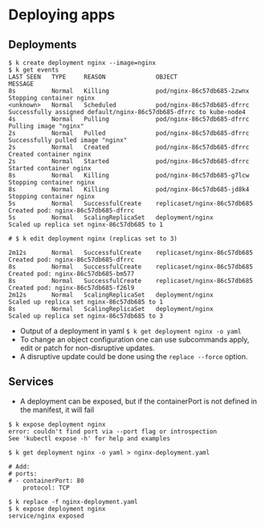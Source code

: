 # Deploying apps


## Deployments
```
$ k create deployment nginx --image=nginx
$ k get events
LAST SEEN   TYPE     REASON              OBJECT                        MESSAGE
8s          Normal   Killing             pod/nginx-86c57db685-2zwnx    Stopping container nginx
<unknown>   Normal   Scheduled           pod/nginx-86c57db685-dfrrc    Successfully assigned default/nginx-86c57db685-dfrrc to kube-node4
4s          Normal   Pulling             pod/nginx-86c57db685-dfrrc    Pulling image "nginx"
2s          Normal   Pulled              pod/nginx-86c57db685-dfrrc    Successfully pulled image "nginx"
2s          Normal   Created             pod/nginx-86c57db685-dfrrc    Created container nginx
2s          Normal   Started             pod/nginx-86c57db685-dfrrc    Started container nginx
8s          Normal   Killing             pod/nginx-86c57db685-g7lcw    Stopping container nginx
8s          Normal   Killing             pod/nginx-86c57db685-jd8k4    Stopping container nginx
5s          Normal   SuccessfulCreate    replicaset/nginx-86c57db685   Created pod: nginx-86c57db685-dfrrc
5s          Normal   ScalingReplicaSet   deployment/nginx              Scaled up replica set nginx-86c57db685 to 1

# $ k edit deployment nginx (replicas set to 3)

2m12s       Normal   SuccessfulCreate    replicaset/nginx-86c57db685   Created pod: nginx-86c57db685-dfrrc
8s          Normal   SuccessfulCreate    replicaset/nginx-86c57db685   Created pod: nginx-86c57db685-bm577
8s          Normal   SuccessfulCreate    replicaset/nginx-86c57db685   Created pod: nginx-86c57db685-f26l9
2m12s       Normal   ScalingReplicaSet   deployment/nginx              Scaled up replica set nginx-86c57db685 to 1
8s          Normal   ScalingReplicaSet   deployment/nginx              Scaled up replica set nginx-86c57db685 to 3
```


- Output of a deployment in yaml `$ k get deployment nginx -o yaml`
- To change an object configuration one can use subcommands apply, edit or patch for non-disruptive updates. 
- A disruptive update could be done using the `replace --force` option.


## Services

- A deployment can be exposed, but if the containerPort is not defined in the manifest, it will fail

```
$ k expose deployment nginx
error: couldn't find port via --port flag or introspection
See 'kubectl expose -h' for help and examples

$ k get deployment nginx -o yaml > nginx-deployment.yaml 

# Add:
# ports:
# - containerPort: 80
    protocol: TCP

$ k replace -f nginx-deployment.yaml
$ k expose deployment nginx
service/nginx exposed
```
